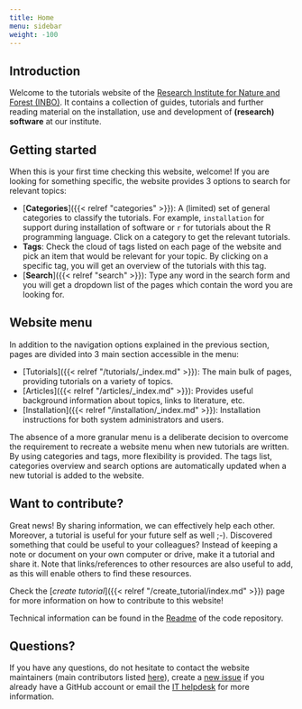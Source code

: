 ```yaml
---
title: Home
menu: sidebar
weight: -100
---
```


## Introduction

Welcome to the tutorials website of the [Research Institute for Nature and Forest (INBO)](https://www.inbo.be/en). It contains a collection of guides, tutorials and further reading material on the installation, use and development of **(research) software** at our institute.

## Getting started

When this is your first time checking this website, welcome! If you are looking for something specific, the website provides 3 options to search for relevant topics:

- [**Categories**]({{< relref "categories" >}}): A (limited) set of general categories to classify the tutorials. For example, `installation` for support during installation of software or `r` for tutorials about the R programming language. Click on a category to get the relevant tutorials.
- **Tags**: Check the cloud of tags listed on each page of the website and pick an item that would be relevant for your topic. By clicking on a specific tag, you will get an overview of the tutorials with this tag.
- [**Search**]({{< relref "search" >}}): Type any word in the search form and you will get a dropdown list of the pages which contain the word you are looking for.

## Website menu

In addition to the navigation options explained in the previous section, pages are divided into 3 main section accessible in the menu:

- [Tutorials]({{< relref "/tutorials/_index.md" >}}): The main bulk of pages, providing tutorials on a variety of topics.
- [Articles]({{< relref "/articles/_index.md" >}}): Provides useful background information about topics, links to literature, etc.
- [Installation]({{< relref "/installation/_index.md" >}}): Installation instructions for both system administrators and users.

The absence of a more granular menu is a deliberate decision to overcome the requirement to recreate a website menu when new tutorials are written. By using categories and tags, more flexibility is provided. The tags list, categories overview and search options are automatically updated when a new tutorial is added to the website.

## Want to contribute?

Great news! By sharing information, we can effectively help each other. Moreover, a tutorial is useful for your future self as well ;-). Discovered something that could be useful to your colleagues? Instead of keeping a note or document on your own computer or drive, make it a tutorial and share it. Note that links/references to other resources are also useful to add, as this will enable others to find these resources.

Check the [_create tutorial_]({{< relref "/create_tutorial/index.md" >}}) page for more information on how to contribute to this website!

Technical information can be found in the [Readme](https://github.com/inbo/tutorials/blob/master/README.md) of the code repository.

## Questions?

If you have any questions, do not hesitate to contact the website maintainers (main contributors listed [here](https://github.com/inbo/tutorials/graphs/contributors)), create a [new issue](https://github.com/inbo/tutorials/issues/new) if you already have a GitHub account or email the [IT helpdesk](mailto:ict.helpdesk@inbo.be) for more information. 
